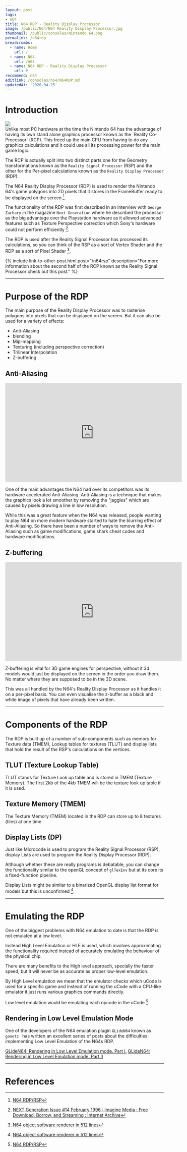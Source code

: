 ```yaml
---
layout: post
tags: 
- n64
title: N64 RDP - Reality Display Processor
image: /public/N64/N64 Reality Display Processor.jpg
thumbnail: /public/consoles/Nintendo 64.png
permalink: /n64rdp
breadcrumbs:
  - name: Home
    url: /
  - name: N64
    url: /n64
  - name: N64 RDP - Reality Display Processor
    url: #
recommend: n64
editlink: /consoles/n64/N64RDP.md
updatedAt: '2020-04-25'
---
```


# Introduction
<section class="postSection">
    <img src="/public/N64/N64-RCP-Decapped.jpg" class="wow slideInLeft postImage" />

<div markdown="1">
Unlike most PC hardware at the time the Nintendo 64 has the advantage of having its own stand alone graphics processor known as the `Reality Co-Processor` (RCP). This freed up the main CPU from having to do any graphics calculations and it could use all its processing power for the main game logic.

The RCP is actually split into two distinct parts one for the Geometry transformations known as the `Reality Signal Processor` (RSP) and the other for the Per-pixel calculations known as the `Reality Display Processor` (RDP).


The N64 Reality Display Processor (RDP) is used to render the Nintendo 64's game polygons into 2D pixels that it stores in the FrameBuffer ready to be displayed on the screen [^1].

The functionality of the RDP was first described in an interview with `George Zachary` in the magazine `Next Generation` where he described the processor as the big advantage over the Playstation hardware as it allowed advanced features such as Texture Perspective correction which Sony's hardware could not perform efficiently [^4].

The RDP is used after the Reality Signal Processor has processed its calculations, so you can think of the RSP as a sort of Vertex Shader and the RDP as a sort of Pixel Shader [^2].

</div>
</section>

{% include link-to-other-post.html post="/n64rsp" description="For more information about the second half of the RCP known as the Reality Signal Processor check out this post." %}

---
# Purpose of the RDP
The main purpose of the Reality Display Processor was to rasterise polygons into pixels that can be displayed on the screen.
But it can also be used for a variety of effects:
* Anti-Aliasing
* blending
* Mip-mapping
* Texturing (including perspective correction)
* Trilinear Interpolation
* Z-buffering


## Anti-Aliasing
<iframe width="560" height="315" src="https://www.youtube.com/embed/QDiHgKil8AQ" frameborder="0" allow="accelerometer; autoplay; encrypted-media; gyroscope; picture-in-picture" allowfullscreen></iframe>

One of the main advantages the N64 had over its competitors was its hardware accelerated Anti-Aliasing. Anti-Aliasing is a technique that makes the graphics look a lot smoother by removing the "jaggies" which are caused by pixels drawing a line in low resolution.

While this was a great feature when the N64 was released, people wanting to play N64 on more modern hardware started to hate the blurring effect of Anti-Aliasing. So there have been a number of ways to remove the Anti-Aliasing such as game modifications, game shark cheat codes and hardware modifications.

## Z-buffering
<iframe width="560" height="315" src="https://www.youtube.com/embed/HyVc0X9JKpg" frameborder="0" allow="accelerometer; autoplay; encrypted-media; gyroscope; picture-in-picture" allowfullscreen></iframe>

Z-buffering is vital for 3D game engines for perspective, without it 3d models would just be displayed on the screen in the order you draw them. No matter where they are supposed to be in the 3D scene. 

This was all handled by the N64's Reality Display Processor as it handles it on a per-pixel basis. You can even visualise the z-buffer as a black and white image of pixels that have already been written.

---
# Components of the RDP
The RDP is built up of a number of sub-components such as memory for Texture data (TMEM), Lookup tables for textures (TLUT) and display lists that hold the result of the RSP's calculations on the vertices.

## TLUT (Texture Lookup Table)
TLUT stands for Texture Look up table and is stored in TMEM (Texture Memory). The first 2kb of the 4kb TMEM will be the texture look up table if it is used.

## Texture Memory (TMEM)
The Texture Memory (TMEM) located in the RDP can store up to 8 textures (tiles) at one time.

## Display Lists (DP)
Just like Microcode is used to program the Reality Signal Processor (RSP), display Lists are used to program the Reality Display Processor (RDP).

Although whether these are really programs is debatable, you can change the functionality similar to the openGL concept of `glTexEnv` but at its core its a fixed-function pipeline.

Display Lists might be similar to a binarized OpenGL display list format for models but this is unconfirmed [^2].

---
# Emulating the RDP
One of the biggest problems with N64 emulation to date is that the RDP is not emulated at a low level. 

Instead High Level Emulation or HLE is used, which involves approximating the functionality required instead of accurately emulating the behaviour of the physical chip. 

There are many benefits to the High level approach, specially the faster speed, but it will never be as accurate as proper low-level emulation.

By High Level emulation we mean that the emulator checks which uCode is used for a specific game and instead of running the uCode with a CPU-like emulator it just runs various graphics commands directly.

Low level emulation would be emulating each opcode in the uCode [^1].

## Rendering in Low Level Emulation Mode
One of the developers of the N64 emulation plugin `GLideN64` known as `gonetz ` has written an excellent series of posts about the difficulties: implementing Low Level Emulation of the N64s RDP.

[GLideN64: Rendering in Low Level Emulation mode. Part I.](http://gliden64.blogspot.com/2019/10/rendering-in-low-level-emulation-mode.html?m=1)
[GLideN64: Rendering in Low Level Emulation mode. Part II](http://gliden64.blogspot.com/2019/11/rendering-in-low-level-emulation-mode.html?m=1)


---
# References
[^1]: [N64 RDP/RSP](https://forum.beyond3d.com/threads/n64-rdp-rsp.15758/)
[^2]: [N64 object software renderer in 512 lines](https://news.ycombinator.com/item?id=16138583)
[^3]: [Chapter 4 - Runtime Software Architecture](http://ultra64.ca/files/documentation/online-manuals/man-v5-1/pro-man/pro04/04-05.htm)
[^4]: [NEXT Generation Issue #14 February 1996 : Imagine Media : Free Download, Borrow, and Streaming : Internet Archive](https://archive.org/details/nextgen-issue-014/page/n9)
